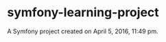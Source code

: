 symfony-learning-project
========================

A Symfony project created on April 5, 2016, 11:49 pm.
